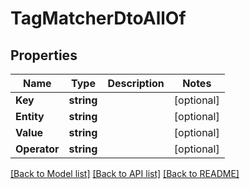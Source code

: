 # TagMatcherDtoAllOf

## Properties

Name | Type | Description | Notes
------------ | ------------- | ------------- | -------------
**Key** | **string** |  | [optional] 
**Entity** | **string** |  | [optional] 
**Value** | **string** |  | [optional] 
**Operator** | **string** |  | [optional] 

[[Back to Model list]](../README.md#documentation-for-models) [[Back to API list]](../README.md#documentation-for-api-endpoints) [[Back to README]](../README.md)


